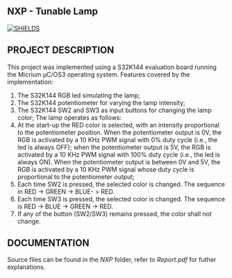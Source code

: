 ## NXP - Tunable Lamp ##
[![SHIELDS](https://img.shields.io/badge/development-completed-green)](https://shields.io/)

## PROJECT DESCRIPTION

This project was implemented using a S32K144 evaluation board running the Micrium µC/OS3 operating system. Features covered by the implementation:
1. The S32K144 RGB led simulating the lamp;
2. The S32K144 potentiometer for varying the lamp intensity;
3. The S32K144 SW2 and SW3 as input buttons for changing the lamp color;
The lamp operates as follows:
1. At the start-up the RED color is selected, with an intensity proportional to the potentiometer position. When the potentiometer output is 0V, the RGB is activated by a 10 KHz PWM signal with 0% duty cycle (i.e., the led is always OFF); when the potentiometer output is 5V, the RGB is activated by a 10 KHz PWM signal with 100% duty cycle (i.e., the led is always ON). When the potentiometer output is between 0V and 5V, the RGB is activated by a 10 KHz PWM signal whose duty cycle is proportional to the potentiometer output;
2. Each time SW2 is pressed, the selected color is changed. The sequence in RED -> GREEN -> BLUE- > RED.
3. Each time SW3 is pressed, the selected color is changed. The sequence is RED -> BLUE -> GREEN -> RED.
4. If any of the button (SW2/SW3) remains pressed, the color shall not change.

## DOCUMENTATION

Source files can be found in the *NXP* folder, refer to *Report.pdf* for futher explanations.
